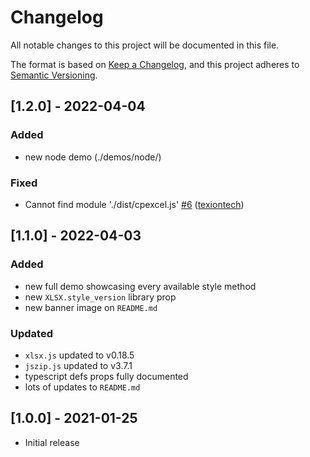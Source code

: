 # Changelog

All notable changes to this project will be documented in this file.

The format is based on [Keep a Changelog](https://keepachangelog.com/en/1.0.0/),
and this project adheres to [Semantic Versioning](https://semver.org/spec/v2.0.0.html).

## [1.2.0] - 2022-04-04

### Added

-   new node demo (./demos/node/)

### Fixed

-   Cannot find module './dist/cpexcel.js' [\#6](https://github.com/gitbrent/xlsx-js-style/issues/6) ([texiontech](https://github.com/texiontech))

## [1.1.0] - 2022-04-03

### Added

-   new full demo showcasing every available style method
-   new `XLSX.style_version` library prop
-   new banner image on `README.md`

### Updated

-   `xlsx.js` updated to v0.18.5
-   `jszip.js` updated to v3.7.1
-   typescript defs props fully documented
-   lots of updates to `README.md`

## [1.0.0] - 2021-01-25

-   Initial release
